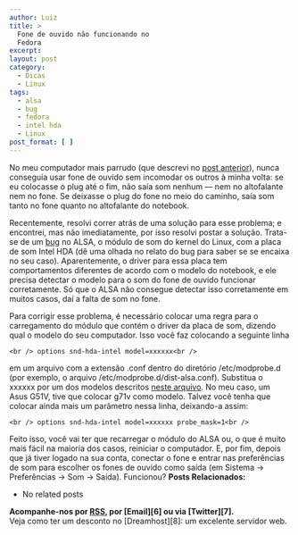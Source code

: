 ```yaml
---
author: Luiz
title: >
  Fone de ouvido não funcionando no
  Fedora
excerpt:
layout: post
category:
  - Dicas
  - Linux
tags:
  - alsa
  - bug
  - fedora
  - intel hda
  - Linux
post_format: [ ]
---
```

No meu computador mais parrudo (que descrevi no [post anterior][1]), nunca conseguia usar fone de ouvido sem incomodar os outros à minha volta: se eu colocasse o plug até o fim, não saía som nenhum — nem no altofalante nem no fone. Se deixasse o plug do fone no meio do caminho, saía som tanto no fone quanto no altofalante do notebook.

Recentemente, resolvi correr atrás de uma solução para esse problema; e encontrei, mas não imediatamente, por isso resolvi postar a solução. Trata-se de um [bug][2] no ALSA, o módulo de som do kernel do Linux, com a placa de som Intel HDA (dê uma olhada no relato do bug para saber se se encaixa no seu caso). Aparentemente, o driver para essa placa tem comportamentos diferentes de acordo com o modelo do notebook, e ele precisa detectar o modelo para o som do fone de ouvido funcionar corretamente. Só que o ALSA não consegue detectar isso corretamente em muitos casos, daí a falta de som no fone.

Para corrigir esse problema, é necessário colocar uma regra para o carregamento do módulo que contém o driver da placa de som, dizendo qual o modelo do seu computador. Isso você faz colocando a seguinte linha

`<br />
options snd-hda-intel model=xxxxxx<br />
`

em um arquivo com a extensão .conf dentro do diretório /etc/modprobe.d (por exemplo, o arquivo /etc/modprobe.d/dist-alsa.conf). Substitua o xxxxxx por um dos modelos descritos [neste arquivo][3]. No meu caso, um Asus G51V, tive que colocar g71v como modelo. Talvez você tenha que colocar ainda mais um parâmetro nessa linha, deixando-a assim:

`<br />
options snd-hda-intel model=xxxxxx probe_mask=1<br />
`

Feito isso, você vai ter que recarregar o módulo do ALSA ou, o que é muito mais fácil na maioria dos casos, reiniciar o computador. E, por fim, depois que já tiver logado na sua conta, conectar o fone e entrar nas preferências de som para escolher os fones de ouvido como saída (em Sistema -> Preferências -> Som -> Saída). Funcionou? 
**Posts Relacionados:** 
*   No related posts









**Acompanhe-nos por [ RSS][5], por [Email][6] ou via [Twitter][7].**  
Veja como ter um desconto no [Dreamhost][8]: um excelente servidor web.

 [1]: http://vidageek.net/2011/01/08/meu-ambiente-de-desenvolvimento-em-7-itens-luiz/
 [2]: https://bugzilla.redhat.com/show_bug.cgi?id=603929
 [3]: http://www.kernel.org/doc/Documentation/sound/alsa/HD-Audio-Models.txt
 [4]: https://twitter.com/share
 [5]: http://feeds.feedburner.com/VidaGeek



